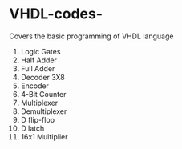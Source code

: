 # VHDL-codes-

Covers the basic programming of VHDL language 

1. Logic Gates
2. Half Adder
3. Full Adder
4. Decoder 3X8
5. Encoder
6. 4-Bit Counter
7. Multiplexer
8. Demultiplexer
9. D flip-flop
10. D latch
11. 16x1 Multiplier 
